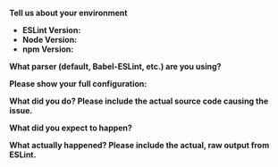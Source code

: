 <!--
This template is for bug reports. If you are reporting a bug, please continue on. If you are here for another reason, please see below:

1. To propose a new rule: http://eslint.org/docs/developer-guide/contributing/new-rules
2. To request a change: http://eslint.org/docs/developer-guide/contributing/changes
3. If you have any questions, please stop by our chatroom: https://gitter.im/eslint/eslint

Note that leaving sections blank will make it difficult for us to troubleshoot and we may have to close the issue.
-->

**Tell us about your environment**

* **ESLint Version:**
* **Node Version:**
* **npm Version:**

**What parser (default, Babel-ESLint, etc.) are you using?**

**Please show your full configuration:**

**What did you do? Please include the actual source code causing the issue.**

**What did you expect to happen?**

**What actually happened? Please include the actual, raw output from ESLint.**

